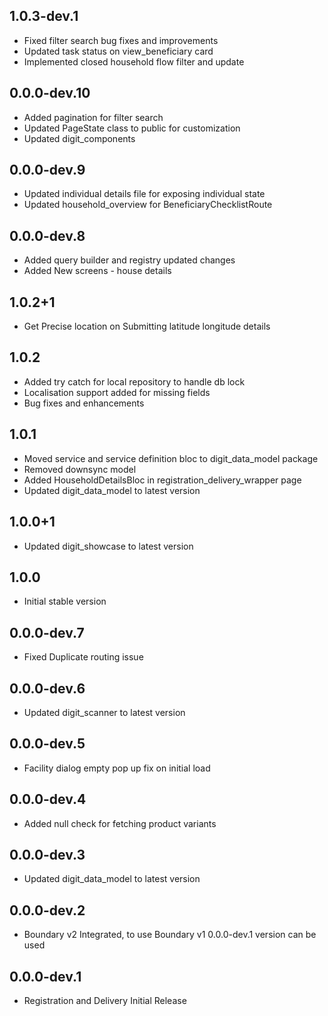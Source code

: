## 1.0.3-dev.1

* Fixed filter search bug fixes and improvements
* Updated task status on view_beneficiary card
* Implemented closed household flow filter and update

## 0.0.0-dev.10

* Added pagination for filter search
* Updated PageState class to public for customization
* Updated digit_components

## 0.0.0-dev.9

* Updated individual details file for exposing individual state
* Updated household_overview for BeneficiaryChecklistRoute

## 0.0.0-dev.8

* Added query builder and registry updated changes
* Added New screens - house details

## 1.0.2+1

* Get Precise location on Submitting latitude longitude details

## 1.0.2

* Added try catch for local repository to handle db lock
* Localisation support added for missing fields
* Bug fixes and enhancements

## 1.0.1

* Moved service and service definition bloc to digit_data_model package
* Removed downsync model
* Added HouseholdDetailsBloc in registration_delivery_wrapper page
* Updated digit_data_model to latest version

## 1.0.0+1

* Updated digit_showcase to latest version

## 1.0.0

* Initial stable version

## 0.0.0-dev.7

* Fixed Duplicate routing issue

## 0.0.0-dev.6

* Updated digit_scanner to latest version

## 0.0.0-dev.5

* Facility dialog empty pop up fix on initial load

## 0.0.0-dev.4

* Added null check for fetching product variants

## 0.0.0-dev.3

* Updated digit_data_model to latest version

## 0.0.0-dev.2

* Boundary v2 Integrated, to use Boundary v1  0.0.0-dev.1 version can be used

## 0.0.0-dev.1

* Registration and Delivery Initial Release